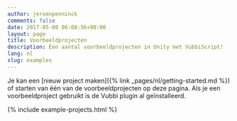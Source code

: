 ```yaml
---
author: jeroenpenninck
comments: false
date: 2017-05-08 06:08:56+00:00
layout: page
title: Voorbeeldprojecten
description: Een aantal voorbeeldprojecten in Unity met VubbiScript!
lang: nl
slug: examples
---
```


Je kan een [nieuw project maken]({% link _pages/nl/getting-started.md %}) of starten van één van de voorbeeldprojecten op deze pagina. Als je een voorbeeldproject gebruikt is de Vubbi plugin al geïnstalleerd.

{% include example-projects.html %}